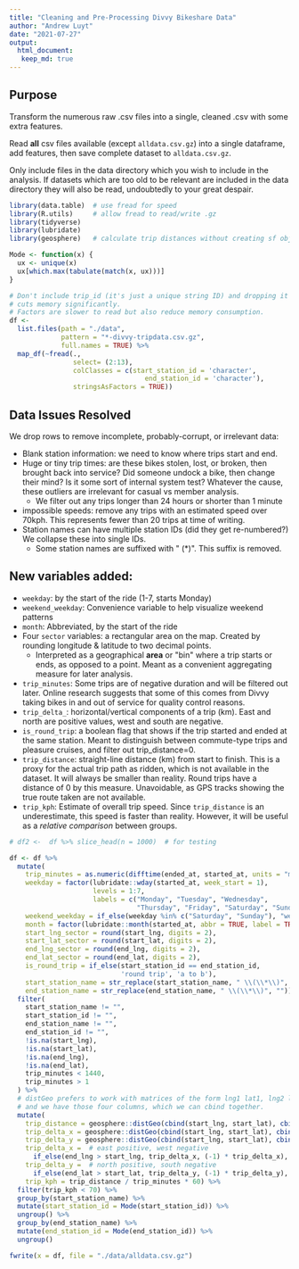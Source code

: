 ```yaml
---
title: "Cleaning and Pre-Processing Divvy Bikeshare Data"
author: "Andrew Luyt"
date: "2021-07-27"
output:
  html_document:
   keep_md: true
---
```

## Purpose
Transform the numerous raw .csv files into a single, cleaned .csv with
some extra features.

Read **all** csv files available (except `alldata.csv.gz`) into a single
dataframe, add features, then save complete dataset to
`alldata.csv.gz`.

Only include files in the data
directory which you wish to include in the analysis.
If datasets which are too old to be relevant are included in the data
directory they will also be read, undoubtedly to your great despair.


```r
library(data.table)  # use fread for speed
library(R.utils)     # allow fread to read/write .gz
library(tidyverse)
library(lubridate)
library(geosphere)   # calculate trip distances without creating sf objects

Mode <- function(x) {
  ux <- unique(x)
  ux[which.max(tabulate(match(x, ux)))]
}
```

```r
# Don't include trip_id (it's just a unique string ID) and dropping it
# cuts memory significantly.
# Factors are slower to read but also reduce memory consumption.
df <-
  list.files(path = "./data",
             pattern = "*-divvy-tripdata.csv.gz",
             full.names = TRUE) %>%
  map_df(~fread(.,
                select= (2:13),
                colClasses = c(start_station_id = 'character',
                                  end_station_id = 'character'),
                stringsAsFactors = TRUE))
```

## Data Issues Resolved
We drop rows to remove incomplete, probably-corrupt, or irrelevant data:

 - Blank station information: we need to know where trips start and end.
 - Huge or tiny trip times: are these bikes stolen, lost, or broken, then brought
   back into service?  Did someone undock a bike, then change their mind?
   Is it some sort of internal system test?
   Whatever the cause, these outliers are irrelevant for casual vs member
   analysis.
    - We filter out any trips longer than 24 hours or shorter than 1 minute
 - impossible speeds: remove any trips with an estimated speed over 70kph.
 This represents fewer than 20 trips at time of writing.
 - Station names can have multiple station IDs (did they get re-numbered?)
 We collapse these into single IDs.
   - Some station names are suffixed with " (*)".  This suffix is removed.

## New variables added:

 - `weekday`: by the start of the ride (1-7, starts Monday)
 - `weekend_weekday`: Convenience variable to help visualize weekend patterns
 - `month`: Abbreviated, by the start of the ride
 - Four `sector` variables: a rectangular area on the map. Created by
 rounding longitude & latitude to two decimal points.
   - Interpreted as a geographical **area** or "bin" where a trip starts
   or ends, as opposed to a point. Meant as a convenient aggregating measure
   for later analysis.
 - `trip_minutes`: Some trips are of negative duration and will be filtered
 out later. Online research suggests that some of this comes from Divvy taking
 bikes in and out of service for quality control reasons.
 - `trip_delta_`: horizontal/vertical components of a trip (km). East and north
 are positive values, west and south are negative.
 - `is_round_trip`: a boolean flag that shows if the trip started and ended
   at the same station.  Meant to distinguish between commute-type trips
   and pleasure cruises, and filter out trip_distance=0.
 - `trip_distance`: straight-line distance (km) from start to finish.
 This is a proxy for the actual trip path as ridden, which is not available
 in the dataset. It will always be smaller than reality. Round trips have
 a distance of 0 by this measure. Unavoidable, as GPS tracks showing the
 true route taken are not available.
 - `trip_kph`: Estimate of overall trip speed. Since `trip_distance` is an
 underestimate, this speed is faster than reality. However, it will be
 useful as a *relative comparison* between groups.


```r
# df2 <-  df %>% slice_head(n = 1000)  # for testing

df <- df %>%
  mutate(
    trip_minutes = as.numeric(difftime(ended_at, started_at, units = "mins")),
    weekday = factor(lubridate::wday(started_at, week_start = 1),
                     levels = 1:7,
                     labels = c("Monday", "Tuesday", "Wednesday",
                                "Thursday", "Friday", "Saturday", "Sunday")),
    weekend_weekday = if_else(weekday %in% c("Saturday", "Sunday"), "weekend", "weekday"),
    month = factor(lubridate::month(started_at, abbr = TRUE, label = TRUE)),
    start_lng_sector = round(start_lng, digits = 2),
    start_lat_sector = round(start_lat, digits = 2),
    end_lng_sector = round(end_lng, digits = 2),
    end_lat_sector = round(end_lat, digits = 2),
    is_round_trip = if_else(start_station_id == end_station_id,
                            'round trip', 'a to b'),
    start_station_name = str_replace(start_station_name, " \\(\\*\\)", ""),
    end_station_name = str_replace(end_station_name, " \\(\\*\\)", "")) %>%
  filter(
    start_station_name != "",
    start_station_id != "",
    end_station_name != "",
    end_station_id != "",
    !is.na(start_lng),
    !is.na(start_lat),
    !is.na(end_lng),
    !is.na(end_lat),
    trip_minutes < 1440,
    trip_minutes > 1
  ) %>%
  # distGeo prefers to work with matrices of the form lng1 lat1, lng2 lat2,
  # and we have those four columns, which we can cbind together.
  mutate(
    trip_distance = geosphere::distGeo(cbind(start_lng, start_lat), cbind(end_lng, end_lat)) / 1000,
    trip_delta_x = geosphere::distGeo(cbind(start_lng, start_lat), cbind(end_lng, start_lat)) / 1000,
    trip_delta_y = geosphere::distGeo(cbind(start_lng, start_lat), cbind(start_lng, end_lat)) / 1000,
    trip_delta_x =  # east positive, west negative
      if_else(end_lng > start_lng, trip_delta_x, (-1) * trip_delta_x),
    trip_delta_y =  # north positive, south negative
      if_else(end_lat > start_lat, trip_delta_y, (-1) * trip_delta_y),
    trip_kph = trip_distance / trip_minutes * 60) %>%
  filter(trip_kph < 70) %>%
  group_by(start_station_name) %>%
  mutate(start_station_id = Mode(start_station_id)) %>%
  ungroup() %>%
  group_by(end_station_name) %>%
  mutate(end_station_id = Mode(end_station_id)) %>%
  ungroup()

fwrite(x = df, file = "./data/alldata.csv.gz")
```

